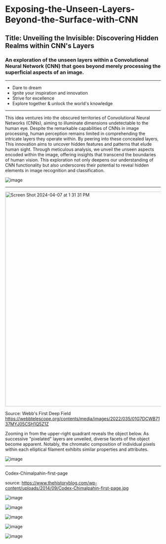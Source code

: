 # Exposing-the-Unseen-Layers-Beyond-the-Surface-with-CNN
## Title: Unveiling the Invisible: Discovering Hidden Realms within CNN's Layers
### An exploration of the unseen layers within a Convolutional Neural Network (CNN) that goes beyond merely processing the superficial aspects of an image.

-----------------------------------

- Dare to dream
- Ignite your inspiration and innovation
- Strive for excellence
- Explore together & unlock the world's knowledge

-----------------------------------

This idea ventures into the obscured territories of Convolutional Neural Networks (CNNs), aiming to illuminate dimensions undetectable to the human eye. Despite the remarkable capabilities of CNNs in image processing, human perception remains limited in comprehending the intricate layers they operate within. By peering into these concealed layers, This innovation aims to uncover hidden features and patterns that elude human sight. Through meticulous analysis, we unveil the unseen aspects encoded within the image, offering insights that transcend the boundaries of human vision. This exploration not only deepens our understanding of CNN functionality but also underscores their potential to reveal hidden elements in image recognition and classification.

![image](https://github.com/ubc-tuehoang/Exposing-the-Unseen-Layers-Beyond-the-Surface-with-CNN/assets/86985864/2d863d98-4ce0-4c9e-8efe-7d5215d44068)

-----------------------------------

<img width="693" alt="Screen Shot 2024-04-07 at 1 31 31 PM" src="https://github.com/ubc-tuehoang/Exposing-the-Unseen-Layers-Beyond-the-Surface-with-CNN/assets/86985864/dcdaa3bc-12a2-4bf7-8d8c-fc2fa5ea73dd">

Source: Webb's First Deep Field https://webbtelescope.org/contents/media/images/2022/035/01G7DCWB7137MYJ05CSH1Q5Z1Z 


Zooming in from the upper-right quadrant reveals the object below. As successive "pixelated" layers are unveiled, diverse facets of the object become apparent. Notably, the chromatic composition of individual pixels within each elliptical filament exhibits similar properties and attributes.


![image](https://github.com/ubc-tuehoang/Exposing-the-Unseen-Layers-Beyond-the-Surface-with-CNN/assets/86985864/fcea0060-c516-488f-8b78-9a1802768537)

--------------------------------------

Codex-Chimalpahin-first-page

source: https://www.thehistoryblog.com/wp-content/uploads/2014/09/Codex-Chimalpahin-first-page.jpg 


![image](https://github.com/ubc-tuehoang/Exposing-the-Unseen-Layers-Beyond-the-Surface-with-CNN/assets/86985864/1af6995e-240b-49ea-bc1d-75779ce00718)


![image](https://github.com/ubc-tuehoang/Exposing-the-Unseen-Layers-Beyond-the-Surface-with-CNN/assets/86985864/7a96a8b4-d4b1-48ff-ac6a-03b9ae0f341b)

![image](https://github.com/ubc-tuehoang/Exposing-the-Unseen-Layers-Beyond-the-Surface-with-CNN/assets/86985864/24a722ea-b724-4808-b75c-8d932428551a)

![image](https://github.com/ubc-tuehoang/Exposing-the-Unseen-Layers-Beyond-the-Surface-with-CNN/assets/86985864/b591b3fd-3536-4e1b-a93b-7eb3524ca7ec)

![image](https://github.com/ubc-tuehoang/Exposing-the-Unseen-Layers-Beyond-the-Surface-with-CNN/assets/86985864/45892559-3de6-44bb-956d-c16ddc5a9ddf)


